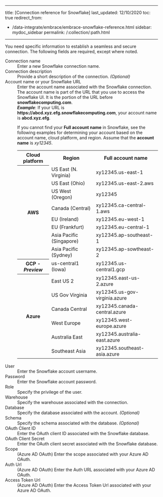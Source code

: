   ---
title: [Connection reference for Snowflake]
last_updated: 12/10/2020
toc: true
redirect_from:
- /data-integrate/embrace/embrace-snowflake-reference.html
sidebar: mydoc_sidebar
permalink: /:collection/:path.html
---
You need specific information to establish a seamless and secure connection. The following fields are required, except where noted.

<dl>
  <dlentry id="snowflake-connection-name">
    <dt>Connection name</dt>
    <dd>Enter a new Snowflake connection name.</dd></dlentry>
  <dlentry id="snowflake-connection-description">
      <dt>Connection description</dt>
      <dd>Provide a short description of the connection.<i> (Optional)</i></dd></dlentry>
  <dlentry id="snowflake-account-name">
      <dt>Account name or your Snowflake URL</dt>
      <dd>Enter the account name associated with the Snowflake connection.</dd>
      <dd>The account name is part of the URL that you use to access the Snowflake UI. It is the portion of the URL before <strong>snowflakecomputing.com</strong>.</dd>
      <dd id="example"><strong><em>Example</em></strong>: If your URL is <strong>https://abcd.xyz.efg.snowflakecomputing.com</strong>, your account name is <strong>abcd.xyz.efg</strong>.</dd>
      <dd id="guidelines"><p>If you cannot find your <strong>Full account name</strong> in Snowflake, see the following examples for determining your account based on the account name, cloud platform, and region. Assume that the <strong>account name</strong> is <em>xy12345</em>.</p>
      <table>
      <tbody>
      <tr>
      <th>Cloud platform</th>
      <th>Region</th>
      <th>Full account name</th>
      </tr>
      <tr>
      <th rowspan="8">AWS</th>
      <td>US East (N. Virginia)</td>
      <td>xy12345.us-east-1</td>
      </tr>
      <tr>
      <td>US East (Ohio)</td>
      <td>xy12345.us-east-2.aws</td>
      </tr>
      <tr>
      <td>US West (Oregon)</td>
      <td>xy12345</td>
      </tr>
      <tr>
      <td>Canada (Central)</td>
      <td>xy12345.ca-central-1.aws</td>
      </tr>
      <tr>
      <td>EU (Ireland)</td>
      <td>xy12345.eu-west-1</td>
      </tr>
      <tr>
      <td>EU (Frankfurt)</td>
      <td>xy12345.eu-central-1</td>
      </tr>
      <tr>
      <td>Asia Pacific (Singapore)</td>
      <td>xy12345.ap-southeast-1</td>
      </tr>
      <tr>
      <td>Asia Pacific (Sydney)</td>
      <td>xy12345.ap-sowtheast-2</td>
      </tr>
      <tr>
      <th>GCP - <em>Preview</em></th>
      <td>us-central1 (Iowa)</td>
      <td>xy12345.us-central1.gcp</td>
      </tr>
      <tr>
      <th rowspan="6">Azure</th>
      <td>East US 2</td>
      <td>xy12345.east-us-2.azure</td>
      </tr>
      <tr>
      <td>US Gov Virginia</td>
      <td>xy12345.us-gov-virginia.azure</td>
      </tr>
      <tr>
      <td>Canada Central</td>
      <td>xy12345.canada-central.azure</td>
      </tr>
      <tr>
      <td>West Europe</td>
      <td>xy12345.west-europe.azure</td>
      </tr>
      <tr>
      <td>Australia East</td>
      <td>xy12345.australia-east.azure</td>
      </tr>
      <tr>
      <td>Southeast Asia</td>
      <td>xy12345.southeast-asia.azure</td>
      </tr>
      </tbody>
      </table>
      </dd>
      </dlentry>
    <dlentry id="snowflake-user">
      <dt>User</dt>
      <dd>Enter the Snowflake account username.</dd></dlentry>  
    <dlentry id="snowflake-password">
      <dt>Password</dt>
      <dd>Enter the Snowflake account password.</dd></dlentry>
    <dlentry id="snowflake-role">
      <dt>Role</dt>
      <dd>Specify the privilege of the user.</dd></dlentry>
    <dlentry id="snowflake-warehouse">
      <dt>Warehouse</dt>
      <dd>Specify the warehouse associated with the connection.</dd></dlentry>  
    <dlentry id="snowflake-database">
      <dt>Database</dt>
      <dd>Specify the database associated with the account.<i> (Optional)</i></dd></dlentry>  
  <dlentry id="snowflake-schema">
      <dt>Schema</dt>
      <dd>Specify the schema associated with the database.<i> (Optional)</i></dd></dlentry>
  <dlentry id="snowflake-oauth-client-id">
      <dt>OAuth Client ID</dt>
      <dd>Enter the OAuth client ID associated with the Snowflake database.</dd>
  </dlentry>
  <dlentry id="snowflake-oauth-client-secret">
      <dt>OAuth Client Secret</dt>
      <dd>Enter the OAuth client secret associated with the Snowflake database.</dd>
  </dlentry>
  <dlentry id="snowflake-oauth-client-secret">
      <dt>Scope</dt>
      <dd>(Azure AD OAuth) Enter the scope associated with your Azure AD OAuth.</dd>
  </dlentry>
  <dlentry id="snowflake-oauth-client-secret">
      <dt>Auth Url</dt>
      <dd>(Azure AD OAuth) Enter the Auth URL associated with your Azure AD OAuth.</dd>
  </dlentry>
  <dlentry id="snowflake-oauth-client-secret">
      <dt>Access Token Url</dt>
      <dd>(Azure AD OAuth) Enter the Access Token Url associated with your Azure AD OAuth.</dd>
  </dlentry>       
</dl>
